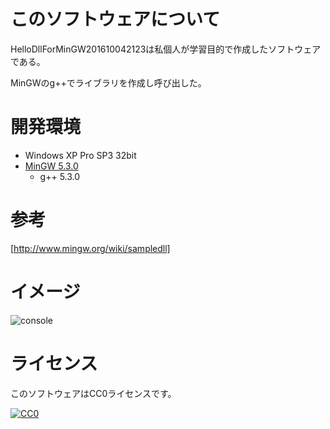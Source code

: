 ﻿# このソフトウェアについて #

HelloDllForMinGW201610042123は私個人が学習目的で作成したソフトウェアである。

MinGWのg++でライブラリを作成し呼び出した。

# 開発環境 #

* Windows XP Pro SP3 32bit
* [MinGW 5.3.0](http://ytyaru.hatenablog.com/entry/2016/10/07/100000)
    * g++ 5.3.0

# 参考

[http://www.mingw.org/wiki/sampledll]

# イメージ #

![console](https://cdn-ak.f.st-hatena.com/images/fotolife/y/ytyaru/20161008/20161008105332.png)

# ライセンス #

このソフトウェアはCC0ライセンスです。

[![CC0](http://i.creativecommons.org/p/zero/1.0/88x31.png "CC0")](http://creativecommons.org/publicdomain/zero/1.0/deed.ja)
